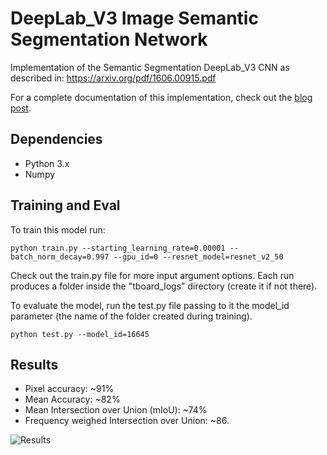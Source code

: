 # DeepLab_V3 Image Semantic Segmentation Network

Implementation of the Semantic Segmentation DeepLab_V3 CNN as described in: https://arxiv.org/pdf/1606.00915.pdf

For a complete documentation of this implementation, check out the [blog post](https://sthalles.github.io/deep_segmentation_network/).

## Dependencies

- Python 3.x
- Numpy

## Training and Eval

To train this model run:

```
python train.py --starting_learning_rate=0.00001 --batch_norm_decay=0.997 --gpu_id=0 --resnet_model=resnet_v2_50
```

Check out the train.py file for more input argument options. Each run produces a folder inside the "tboard_logs" directory (create it if not there).

To evaluate the model, run the test.py file passing to it the model_id parameter (the name of the folder created during training).

```
python test.py --model_id=16645
```

## Results

- Pixel accuracy: ~91%
- Mean Accuracy: ~82%
- Mean Intersection over Union (mIoU): ~74%
- Frequency weighed Intersection over Union: ~86.

![Results](https://github.com/sthalles/sthalles.github.io/blob/master/assets/deep_segmentation_network/results1.png)
